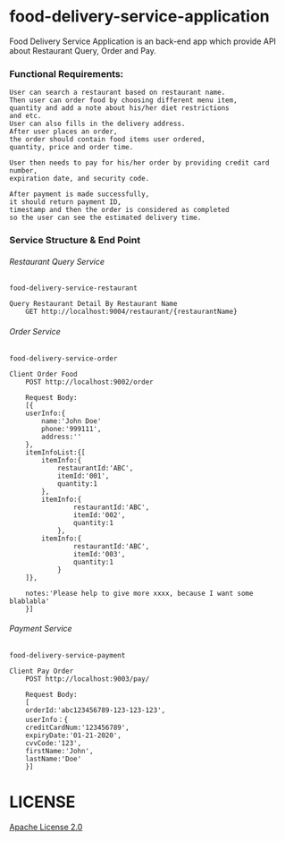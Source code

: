 # food-delivery-service-applicationFood Delivery Service Application is an back-end appwhich provide API about Restaurant Query, Order and Pay.### Functional Requirements:```User can search a restaurant based on restaurant name.Then user can order food by choosing different menu item,quantity and add a note about his/her diet restrictionsand etc.  User can also fills in the delivery address.   After user places an order,   the order should contain food items user ordered,   quantity, price and order time.  User then needs to pay for his/her order by providing credit card number,   expiration date, and security code.   After payment is made successfully,   it should return payment ID,   timestamp and then the order is considered as completedso the user can see the estimated delivery time.```### Service Structure & End Point###### Restaurant Query Service`food-delivery-service-restaurant````Query Restaurant Detail By Restaurant Name    GET http://localhost:9004/restaurant/{restaurantName}```###### Order Service`food-delivery-service-order````Client Order Food    POST http://localhost:9002/order    Request Body:    [{    userInfo:{        name:'John Doe'        phone:'999111',        address:''    },    itemInfoList:{[        itemInfo:{            restaurantId:'ABC',            itemId:'001',            quantity:1        },        itemInfo:{                restaurantId:'ABC',                itemId:'002',                quantity:1            },        itemInfo:{                restaurantId:'ABC',                itemId:'003',                quantity:1            }    ]},    notes:'Please help to give more xxxx, because I want some blablabla'    }]```###### Payment Service`food-delivery-service-payment````Client Pay Order    POST http://localhost:9003/pay/    Request Body:    [    orderId:'abc123456789-123-123-123',    userInfo：{    creditCardNum:'123456789',    expiryDate:'01-21-2020',    cvvCode:'123',    firstName:'John',    lastName:'Doe'    }]```# LICENSE[Apache License 2.0](https://github.com/icyhins/food-delivery-service-application/blob/master/LICENSE "Apache License 2.0")